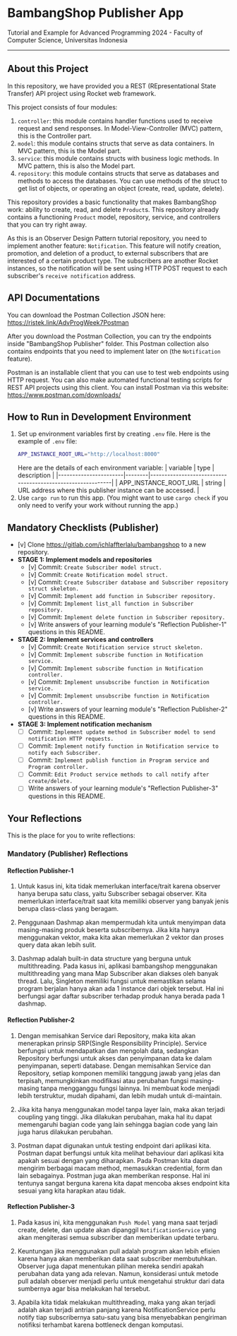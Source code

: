 # BambangShop Publisher App
Tutorial and Example for Advanced Programming 2024 - Faculty of Computer Science, Universitas Indonesia

---

## About this Project
In this repository, we have provided you a REST (REpresentational State Transfer) API project using Rocket web framework.

This project consists of four modules:
1.  `controller`: this module contains handler functions used to receive request and send responses.
    In Model-View-Controller (MVC) pattern, this is the Controller part.
2.  `model`: this module contains structs that serve as data containers.
    In MVC pattern, this is the Model part.
3.  `service`: this module contains structs with business logic methods.
    In MVC pattern, this is also the Model part.
4.  `repository`: this module contains structs that serve as databases and methods to access the databases.
    You can use methods of the struct to get list of objects, or operating an object (create, read, update, delete).

This repository provides a basic functionality that makes BambangShop work: ability to create, read, and delete `Product`s.
This repository already contains a functioning `Product` model, repository, service, and controllers that you can try right away.

As this is an Observer Design Pattern tutorial repository, you need to implement another feature: `Notification`.
This feature will notify creation, promotion, and deletion of a product, to external subscribers that are interested of a certain product type.
The subscribers are another Rocket instances, so the notification will be sent using HTTP POST request to each subscriber's `receive notification` address.

## API Documentations

You can download the Postman Collection JSON here: https://ristek.link/AdvProgWeek7Postman

After you download the Postman Collection, you can try the endpoints inside "BambangShop Publisher" folder.
This Postman collection also contains endpoints that you need to implement later on (the `Notification` feature).

Postman is an installable client that you can use to test web endpoints using HTTP request.
You can also make automated functional testing scripts for REST API projects using this client.
You can install Postman via this website: https://www.postman.com/downloads/

## How to Run in Development Environment
1.  Set up environment variables first by creating `.env` file.
    Here is the example of `.env` file:
    ```bash
    APP_INSTANCE_ROOT_URL="http://localhost:8000"
    ```
    Here are the details of each environment variable:
    | variable              | type   | description                                                |
    |-----------------------|--------|------------------------------------------------------------|
    | APP_INSTANCE_ROOT_URL | string | URL address where this publisher instance can be accessed. |
2.  Use `cargo run` to run this app.
    (You might want to use `cargo check` if you only need to verify your work without running the app.)

## Mandatory Checklists (Publisher)
-   [v] Clone https://gitlab.com/ichlaffterlalu/bambangshop to a new repository.
-   **STAGE 1: Implement models and repositories**
    -   [v] Commit: `Create Subscriber model struct.`
    -   [v] Commit: `Create Notification model struct.`
    -   [v] Commit: `Create Subscriber database and Subscriber repository struct skeleton.`
    -   [v] Commit: `Implement add function in Subscriber repository.`
    -   [v] Commit: `Implement list_all function in Subscriber repository.`
    -   [v] Commit: `Implement delete function in Subscriber repository.`
    -   [v] Write answers of your learning module's "Reflection Publisher-1" questions in this README.
-   **STAGE 2: Implement services and controllers**
    -   [v] Commit: `Create Notification service struct skeleton.`
    -   [v] Commit: `Implement subscribe function in Notification service.`
    -   [v] Commit: `Implement subscribe function in Notification controller.`
    -   [v] Commit: `Implement unsubscribe function in Notification service.`
    -   [v] Commit: `Implement unsubscribe function in Notification controller.`
    -   [v] Write answers of your learning module's "Reflection Publisher-2" questions in this README.
-   **STAGE 3: Implement notification mechanism**
    -   [ ] Commit: `Implement update method in Subscriber model to send notification HTTP requests.`
    -   [ ] Commit: `Implement notify function in Notification service to notify each Subscriber.`
    -   [ ] Commit: `Implement publish function in Program service and Program controller.`
    -   [ ] Commit: `Edit Product service methods to call notify after create/delete.`
    -   [ ] Write answers of your learning module's "Reflection Publisher-3" questions in this README.

## Your Reflections
This is the place for you to write reflections:

### Mandatory (Publisher) Reflections

#### Reflection Publisher-1
1. Untuk kasus ini, kita tidak memerlukan interface/trait karena observer hanya berupa satu class, yaitu Subscriber sebagai observer. Kita memerlukan interface/trait saat kita memiliki observer yang banyak jenis berupa class-class yang beragam.

2. Penggunaan Dashmap akan mempermudah kita untuk menyimpan data masing-masing produk beserta subscribernya. Jika kita hanya menggunakan vektor, maka kita akan memerlukan 2 vektor dan proses query data akan lebih sulit.

3. Dashmap adalah built-in data structure yang berguna untuk multithreading. Pada kasus ini, aplikasi bambangshop menggunakan multithreading yang mana Map Subscriber akan diakses oleh banyak thread. Lalu, Singleton memiliki fungsi untuk memastikan selama program berjalan hanya akan ada 1 instance dari objek tersebut. Hal ini berfungsi agar daftar subscriber terhadap produk hanya berada pada 1 dashmap.

#### Reflection Publisher-2
1. Dengan memisahkan Service dari Repository, maka kita akan menerapkan prinsip SRP(Single Responsibility Principle). Service berfungsi untuk mendapatkan dan mengolah data, sedangkan Repository berfungsi untuk akses dan penyimpanan data ke dalam penyimpanan, seperti database. Dengan memisahkan Service dan Repository, setiap komponen memiliki tanggung jawab yang jelas dan terpisah, memungkinkan modifikasi atau perubahan fungsi masing-masing tanpa mengganggu fungsi lainnya. Ini membuat kode menjadi lebih terstruktur, mudah dipahami, dan lebih mudah untuk di-maintain.

2. Jika kita hanya menggunakan model tanpa layer lain, maka akan terjadi coupling yang tinggi. Jika dilakukan perubahan, maka hal itu dapat memengaruhi bagian code yang lain sehingga bagian code yang lain juga harus dilakukan perubahan.

3. Postman dapat digunakan untuk testing endpoint dari aplikasi kita. Postman dapat berfungsi untuk kita melihat behaviour dari aplikasi kita apakah sesuai dengan yang diharapkan. Pada Postman kita dapat mengirim berbagai macam method, memasukkan credential, form dan lain sebagainya. Postman juga akan memberikan response. Hal ini tentunya sangat berguna karena kita dapat mencoba akses endpoint kita sesuai yang kita harapkan atau tidak.

#### Reflection Publisher-3
1. Pada kasus ini, kita menggunakan `Push Model` yang mana saat terjadi create, delete, dan update akan dipanggil `NotificationService` yang akan mengiterasi semua subscriber dan memberikan update terbaru.

2. Keuntungan jika menggunakan pull adalah program akan lebih efisien karena hanya akan memberikan data saat subscriber membutuhkan. Observer juga dapat menentukan pilihan mereka sendiri apakah perubahan data yang ada relevan. Namun, konsiderasi untuk metode pull adalah observer menjadi perlu untuk mengetahui struktur dari data sumbernya agar bisa melakukan hal tersebut.

3. Apabila kita tidak melakukan multithreading, maka yang akan terjadi adalah akan terjadi antrian panjang karena NotificationService perlu notify tiap subscribernya satu-satu yang bisa menyebabkan pengiriman notifiksi terhambat karena bottleneck dengan komputasi.
